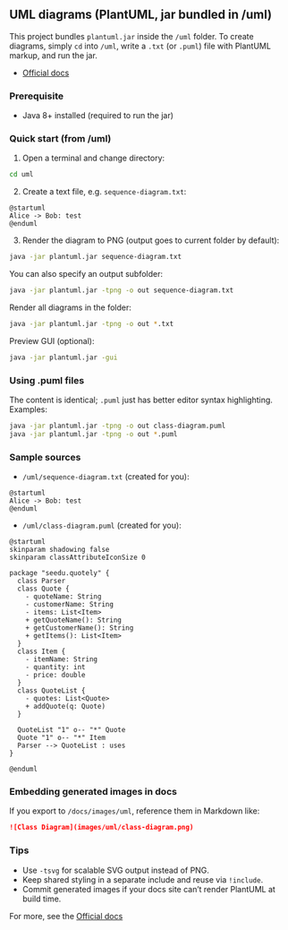 ## UML diagrams (PlantUML, jar bundled in /uml)

This project bundles `plantuml.jar` inside the `/uml` folder. To create diagrams, simply `cd` into `/uml`, write a `.txt` (or `.puml`) file with PlantUML markup, and run the jar.

- [Official docs](https://plantuml.com/en/starting)

### Prerequisite

- Java 8+ installed (required to run the jar)

### Quick start (from /uml)

1) Open a terminal and change directory:

```bash
cd uml
```

2) Create a text file, e.g. `sequence-diagram.txt`:

```text
@startuml
Alice -> Bob: test
@enduml
```

3) Render the diagram to PNG (output goes to current folder by default):

```bash
java -jar plantuml.jar sequence-diagram.txt
```

You can also specify an output subfolder:

```bash
java -jar plantuml.jar -tpng -o out sequence-diagram.txt
```

Render all diagrams in the folder:

```bash
java -jar plantuml.jar -tpng -o out *.txt
```

Preview GUI (optional):

```bash
java -jar plantuml.jar -gui
```

### Using .puml files

The content is identical; `.puml` just has better editor syntax highlighting. Examples:

```bash
java -jar plantuml.jar -tpng -o out class-diagram.puml
java -jar plantuml.jar -tpng -o out *.puml
```

### Sample sources

- `/uml/sequence-diagram.txt` (created for you):

```text
@startuml
Alice -> Bob: test
@enduml
```

- `/uml/class-diagram.puml` (created for you):

```plantuml
@startuml
skinparam shadowing false
skinparam classAttributeIconSize 0

package "seedu.quotely" {
  class Parser
  class Quote {
    - quoteName: String
    - customerName: String
    - items: List<Item>
    + getQuoteName(): String
    + getCustomerName(): String
    + getItems(): List<Item>
  }
  class Item {
    - itemName: String
    - quantity: int
    - price: double
  }
  class QuoteList {
    - quotes: List<Quote>
    + addQuote(q: Quote)
  }

  QuoteList "1" o-- "*" Quote
  Quote "1" o-- "*" Item
  Parser --> QuoteList : uses
}

@enduml
```

### Embedding generated images in docs

If you export to `/docs/images/uml`, reference them in Markdown like:

```markdown
![Class Diagram](images/uml/class-diagram.png)
```

### Tips

- Use `-tsvg` for scalable SVG output instead of PNG.
- Keep shared styling in a separate include and reuse via `!include`.
- Commit generated images if your docs site can’t render PlantUML at build time.

For more, see the [Official docs](https://plantuml.com/en/starting)
